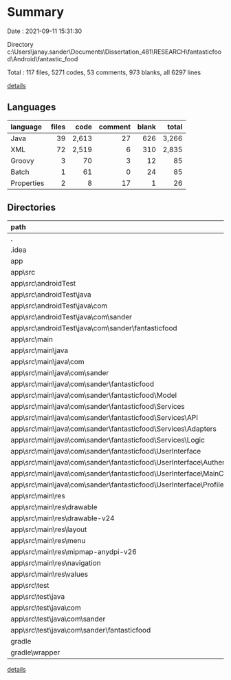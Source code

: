 # Summary

Date : 2021-09-11 15:31:30

Directory c:\Users\janay.sander\Documents\Dissertation_481\RESEARCH\fantasticfood\Android\fantastic_food

Total : 117 files,  5271 codes, 53 comments, 973 blanks, all 6297 lines

[details](details.md)

## Languages
| language | files | code | comment | blank | total |
| :--- | ---: | ---: | ---: | ---: | ---: |
| Java | 39 | 2,613 | 27 | 626 | 3,266 |
| XML | 72 | 2,519 | 6 | 310 | 2,835 |
| Groovy | 3 | 70 | 3 | 12 | 85 |
| Batch | 1 | 61 | 0 | 24 | 85 |
| Properties | 2 | 8 | 17 | 1 | 26 |

## Directories
| path | files | code | comment | blank | total |
| :--- | ---: | ---: | ---: | ---: | ---: |
| . | 117 | 5,271 | 53 | 973 | 6,297 |
| .idea | 5 | 68 | 0 | 0 | 68 |
| app | 107 | 5,113 | 33 | 945 | 6,091 |
| app\src | 106 | 5,064 | 33 | 936 | 6,033 |
| app\src\androidTest | 1 | 15 | 6 | 5 | 26 |
| app\src\androidTest\java | 1 | 15 | 6 | 5 | 26 |
| app\src\androidTest\java\com | 1 | 15 | 6 | 5 | 26 |
| app\src\androidTest\java\com\sander | 1 | 15 | 6 | 5 | 26 |
| app\src\androidTest\java\com\sander\fantasticfood | 1 | 15 | 6 | 5 | 26 |
| app\src\main | 104 | 5,040 | 22 | 928 | 5,990 |
| app\src\main\java | 37 | 2,589 | 16 | 618 | 3,223 |
| app\src\main\java\com | 37 | 2,589 | 16 | 618 | 3,223 |
| app\src\main\java\com\sander | 37 | 2,589 | 16 | 618 | 3,223 |
| app\src\main\java\com\sander\fantasticfood | 37 | 2,589 | 16 | 618 | 3,223 |
| app\src\main\java\com\sander\fantasticfood\Model | 4 | 355 | 0 | 90 | 445 |
| app\src\main\java\com\sander\fantasticfood\Services | 19 | 1,124 | 0 | 296 | 1,420 |
| app\src\main\java\com\sander\fantasticfood\Services\API | 4 | 93 | 0 | 38 | 131 |
| app\src\main\java\com\sander\fantasticfood\Services\Adapters | 7 | 478 | 0 | 139 | 617 |
| app\src\main\java\com\sander\fantasticfood\Services\Logic | 5 | 429 | 0 | 84 | 513 |
| app\src\main\java\com\sander\fantasticfood\UserInterface | 14 | 1,110 | 16 | 232 | 1,358 |
| app\src\main\java\com\sander\fantasticfood\UserInterface\AuthenticationFragments | 2 | 109 | 0 | 24 | 133 |
| app\src\main\java\com\sander\fantasticfood\UserInterface\MainComponents | 5 | 417 | 0 | 93 | 510 |
| app\src\main\java\com\sander\fantasticfood\UserInterface\ProfileFragments | 5 | 499 | 16 | 91 | 606 |
| app\src\main\res | 66 | 2,417 | 6 | 307 | 2,730 |
| app\src\main\res\drawable | 29 | 442 | 3 | 29 | 474 |
| app\src\main\res\drawable-v24 | 1 | 30 | 0 | 0 | 30 |
| app\src\main\res\layout | 21 | 1,595 | 0 | 241 | 1,836 |
| app\src\main\res\menu | 3 | 80 | 0 | 10 | 90 |
| app\src\main\res\mipmap-anydpi-v26 | 4 | 20 | 0 | 0 | 20 |
| app\src\main\res\navigation | 3 | 98 | 0 | 11 | 109 |
| app\src\main\res\values | 5 | 152 | 3 | 16 | 171 |
| app\src\test | 1 | 9 | 5 | 3 | 17 |
| app\src\test\java | 1 | 9 | 5 | 3 | 17 |
| app\src\test\java\com | 1 | 9 | 5 | 3 | 17 |
| app\src\test\java\com\sander | 1 | 9 | 5 | 3 | 17 |
| app\src\test\java\com\sander\fantasticfood | 1 | 9 | 5 | 3 | 17 |
| gradle | 1 | 5 | 1 | 1 | 7 |
| gradle\wrapper | 1 | 5 | 1 | 1 | 7 |

[details](details.md)